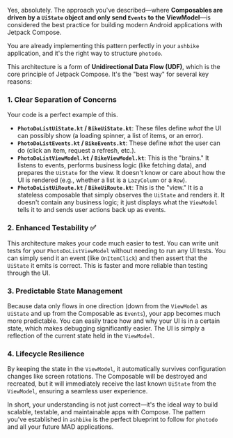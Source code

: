 Yes, absolutely. The approach you've described—where **Composables are driven by a `UiState` object and only send `Events` to the ViewModel**—is considered the best practice for building modern Android applications with Jetpack Compose.

You are already implementing this pattern perfectly in your `ashbike` application, and it's the right way to structure `photodo`.

This architecture is a form of **Unidirectional Data Flow (UDF)**, which is the core principle of Jetpack Compose. It's the "best way" for several key reasons:

### 1. Clear Separation of Concerns

Your code is a perfect example of this.

* **`PhotoDoListUiState.kt` / `BikeUiState.kt`**: These files define *what* the UI can possibly show (a loading spinner, a list of items, or an error).
* **`PhotoDoListEvents.kt` / `BikeEvents.kt`**: These define *what* the user can do (click an item, request a refresh, etc.).
* **`PhotoDoListViewModel.kt` / `BikeViewModel.kt`**: This is the "brains." It listens to events, performs business logic (like fetching data), and prepares the `UiState` for the view. It doesn't know or care about how the UI is rendered (e.g., whether a list is a `LazyColumn` or a `Row`).
* **`PhotoDoListUiRoute.kt` / `BikeUiRoute.kt`**: This is the "view." It is a stateless composable that simply observes the `UiState` and renders it. It doesn't contain any business logic; it just displays what the `ViewModel` tells it to and sends user actions back up as events.

### 2. Enhanced Testability ✅

This architecture makes your code much easier to test. You can write unit tests for your `PhotoDoListViewModel` without needing to run any UI tests. You can simply send it an event (like `OnItemClick`) and then assert that the `UiState` it emits is correct. This is faster and more reliable than testing through the UI.

### 3. Predictable State Management

Because data only flows in one direction (down from the `ViewModel` as `UiState` and up from the Composable as `Events`), your app becomes much more predictable. You can easily trace how and why your UI is in a certain state, which makes debugging significantly easier. The UI is simply a reflection of the current state held in the `ViewModel`.

### 4. Lifecycle Resilience

By keeping the state in the `ViewModel`, it automatically survives configuration changes like screen rotations. The Composable will be destroyed and recreated, but it will immediately receive the last known `UiState` from the `ViewModel`, ensuring a seamless user experience.

In short, your understanding is not just correct—it's the ideal way to build scalable, testable, and maintainable apps with Compose. The pattern you've established in `ashbike` is the perfect blueprint to follow for `photodo` and all your future MAD applications.